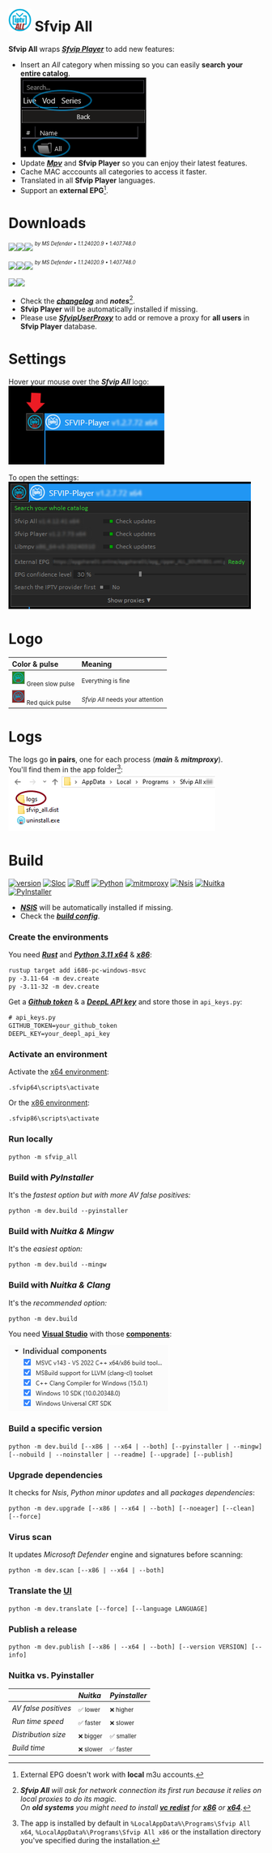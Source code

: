 # <kbd><img src="resources/Sfvip%20All.png" width="45"></kbd> Sfvip All
**Sfvip All** wraps ***[Sfvip Player](https://github.com/K4L4Uz/SFVIP-Player/tree/master)*** to add new features: 
* Insert an _All_ category when missing so you can easily **search your entire catalog**.  
<kbd><img src="resources/readme/all.png"></kbd>
* Update ***[Mpv](https://mpv.io/)*** and **Sfvip Player** so you can enjoy their latest features. 
* Cache MAC acccounts all categories to access it faster.
* Translated in all **Sfvip Player** languages.
* Support an **external EPG**[^1].

[^1]: External EPG doesn't work with **local** m3u accounts.
# Downloads
[<img src="https://custom-icon-badges.demolab.com/badge/Sfvip All v1.4.12.44-informational?logo=download-cloud&logoSource=feather&logoColor=white&style=flat-square" height="35"><img src="https://img.shields.io/badge/x64-informational?logo=Windows10&logoColor=lightblue&style=flat-square" height="35"><img src="https://custom-icon-badges.demolab.com/badge/clean-brightgreen?logo=shield-check&logoColor=white&style=flat-square" height="35">](https://github.com/sebdelsol/sfvip-all/releases/download/Sfvip.All.1.4.12.44/Install.Sfvip.All.1.4.12.44.x64.exe)
<sup><sup>_by MS Defender • 1.1.24020.9 • 1.407.748.0_</sup></sup>

[<img src="https://custom-icon-badges.demolab.com/badge/Sfvip All v1.4.12.44-informational?logo=download-cloud&logoSource=feather&logoColor=white&style=flat-square" height="35"><img src="https://img.shields.io/badge/x86-informational?logo=Windows10&logoColor=lightblue&style=flat-square" height="35"><img src="https://custom-icon-badges.demolab.com/badge/clean-brightgreen?logo=shield-check&logoColor=white&style=flat-square" height="35">](https://github.com/sebdelsol/sfvip-all/releases/download/Sfvip.All.1.4.12.44/Install.Sfvip.All.1.4.12.44.x86.exe)
<sup><sup>_by MS Defender • 1.1.24020.9 • 1.407.748.0_</sup></sup>

[<a href="https://tooomm.github.io/github-release-stats/?username=sebdelsol&repository=sfvip-all"><img src="https://img.shields.io/github/downloads/sebdelsol/sfvip-all/total?color=informational&logo=github&labelColor=informational&style=flat-square" height="25"></a><a href="https://github.com/sebdelsol/sfvip-all/issues?q=is%3Aopen"><img src="https://img.shields.io/github/issues/sebdelsol/sfvip-all?labelColor=success&style=flat-square" height="25"></a>]()

* Check the [***changelog***](build/changelog.md) and ***notes***[^2].  
* **Sfvip Player** will be automatically installed if missing.  
* Please use [***SfvipUserProxy***](user_proxy_cmd) to add or remove a proxy for **all users** in **Sfvip Player** database.

[^2]:_**Sfvip All** will ask for network connection its first run because it relies on local proxies to do its magic._  
_On **old systems** you might need to install [**vc redist**](https://learn.microsoft.com/en-GB/cpp/windows/latest-supported-vc-redist) for [**x86**](https://aka.ms/vs/17/release/vc_redist.x86.exe) or [**x64**](https://aka.ms/vs/17/release/vc_redist.x64.exe)._  

# Settings
Hover your mouse over the ***Sfvip All*** logo:  
<kbd><img src="resources/readme/arrow.png"></kbd>  

To open the settings:  
<kbd><img src="resources/readme/settings.png"></kbd>  

# Logo
Color & pulse | Meaning
:--- | :---
<kbd><img src="resources/readme/logo_green.png" width="25"></kbd> <sub>Green slow pulse | <sub>Everything is fine
<kbd><img src="resources/readme/logo_red.png" width="25"></kbd>  <sub>Red quick pulse | <sub>_Sfvip All_ needs your attention

# Logs
The logs go **in pairs**, one for each process (***main*** & ***mitmproxy***).  
You'll find them in the app folder[^3]:  
<kbd><img src="resources/readme/logs.png"></kbd>  

[^3]:The app is installed by default in `%LocalAppData%\Programs\Sfvip All x64`, `%LocalAppData%\Programs\Sfvip All x86` or the installation directory you've specified during the installation.

# Build
[![version](https://custom-icon-badges.demolab.com/badge/Build%201.4.12.44-informational?logo=github)](/build_config.py#L27)
[![Sloc](https://custom-icon-badges.demolab.com/badge/Sloc%208.4k-informational?logo=file-code)](https://api.codetabs.com/v1/loc/?github=sebdelsol/sfvip-all)
[![Ruff](https://custom-icon-badges.demolab.com/badge/Ruff-informational?logo=ruff-color)](https://docs.astral.sh/ruff/)
[![Python](https://custom-icon-badges.demolab.com/badge/Python%203.11.8-linen?logo=python-color)](https://www.python.org/downloads/release/python-3118/)
[![mitmproxy](https://custom-icon-badges.demolab.com/badge/Mitmproxy%2010.2.4-linen?logo=mitmproxy-black)](https://mitmproxy.org/)
[![Nsis](https://custom-icon-badges.demolab.com/badge/Nsis%203.09-linen?logo=nsis-color)](https://nsis.sourceforge.io/Download)
[![Nuitka](https://custom-icon-badges.demolab.com/badge/Nuitka%202.1.3-linen?logo=nuitka)](https://nuitka.net/)
[![PyInstaller](https://custom-icon-badges.demolab.com/badge/PyInstaller%206.5.0-linen?logo=pyinstaller-windowed)](https://pyinstaller.org/en/stable/)

* [***NSIS***](https://nsis.sourceforge.io/Download) will be automatically installed if missing.  
* Check the [***build config***](build_config.py).

### Create the environments
You need [***Rust***](https://www.rust-lang.org/fr) and [***Python 3.11 x64***](https://www.python.org/ftp/python/3.11.8/python-3.11.8-amd64.exe) & [***x86***](https://www.python.org/ftp/python/3.11.8/python-3.11.8.exe):
```console
rustup target add i686-pc-windows-msvc
py -3.11-64 -m dev.create
py -3.11-32 -m dev.create
```
Get a [***Github token***](https://docs.github.com/en/authentication/keeping-your-account-and-data-secure/managing-your-personal-access-tokens#personal-access-tokens-classic) & a [***DeepL API key***](https://www.deepl.com/en/docs-api/) and store those in `api_keys.py`:
```python3
# api_keys.py
GITHUB_TOKEN=your_github_token
DEEPL_KEY=your_deepl_api_key
```

### Activate an environment
Activate the [x64 environment](/build_config.py#L43):
```console
.sfvip64\scripts\activate
```
Or the [x86 environment](/build_config.py#L47):
```console
.sfvip86\scripts\activate
```

### Run locally
```console
python -m sfvip_all
```
### Build with ***PyInstaller***
It's the _fastest option but with more AV false positives:_
```console
python -m dev.build --pyinstaller
```
### Build with ***Nuitka & Mingw***
It's the _easiest option:_
```console
python -m dev.build --mingw
```
### Build with ***Nuitka & Clang***
It's the _recommended option:_
```console
python -m dev.build
```
You need [**Visual Studio**](https://www.visualstudio.com/en-us/downloads/download-visual-studio-vs.aspx) with those [**components**](resources/readme/.vsconfig):

<kbd><img src="resources/readme/VS.png"></kbd>

### Build a specific version
```console
python -m dev.build [--x86 | --x64 | --both] [--pyinstaller | --mingw] [--nobuild | --noinstaller | --readme] [--upgrade] [--publish]
```
### Upgrade dependencies
It checks for _Nsis_, _Python minor updates_ and all _packages dependencies_:
```console
python -m dev.upgrade [--x86 | --x64 | --both] [--noeager] [--clean] [--force]
```
### Virus scan
It updates _Microsoft Defender_ engine and signatures before scanning:
```console
python -m dev.scan [--x86 | --x64 | --both]
```
### Translate the [**UI**](translations/loc/texts.py)
```console
python -m dev.translate [--force] [--language LANGUAGE]
```
### Publish a release
```console
python -m dev.publish [--x86 | --x64 | --both] [--version VERSION] [--info]
```
### Nuitka vs. Pyinstaller
| | _Nuitka_  | _Pyinstaller_|
| :- | :- | :- |
| _AV false positives_ | <sub>✅ lower| <sub>❌ higher |
| _Run time speed_ | <sub>✅ faster | <sub>❌ slower |
| _Distribution size_ | <sub>❌ bigger  | <sub>✅ smaller |
| _Build time_ | <sub>❌ slower| <sub>✅ faster|
